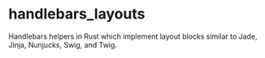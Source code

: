 # handlebars_layouts
Handlebars helpers in Rust which implement layout blocks similar to Jade, Jinja, Nunjucks, Swig, and Twig.
